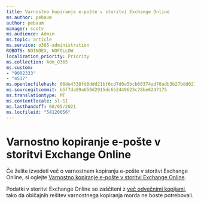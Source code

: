 ```yaml
---
title: Varnostno kopiranje e-pošte v storitvi Exchange Online
ms.author: pebaum
author: pebaum
manager: scotv
ms.audience: Admin
ms.topic: article
ms.service: o365-administration
ROBOTS: NOINDEX, NOFOLLOW
localization_priority: Priority
ms.collection: Adm_O365
ms.custom:
- "9002333"
- "4537"
ms.openlocfilehash: 66de4338fd0ddd21bf6cd7d0a5bcb60374ad70adb3b27bdd021dbec8a7f163a6
ms.sourcegitcommit: b5f7da89a650d2915dc652449623c78be6247175
ms.translationtype: MT
ms.contentlocale: sl-SI
ms.lasthandoff: 08/05/2021
ms.locfileid: "54120056"
---
```

# <a name="backing-up-email-in-exchange-online"></a>Varnostno kopiranje e-pošte v storitvi Exchange Online

Če želite izvedeti več o varnostnem kopiranju e-pošte v storitvi Exchange Online, si oglejte [Varnostno kopiranje e-pošte v storitvi Exchange Online](https://docs.microsoft.com/exchange/back-up-email).

Podatki v storitvi Exchange Online so zaščiteni z [več odvečnimi kopijami](https://docs.microsoft.com/office365/servicedescriptions/exchange-online-service-description/high-availability-and-business-continuity), tako da običajnih rešitev varnostnega kopiranja morda ne boste potrebovali.
